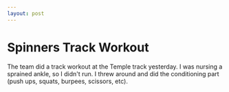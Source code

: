 ```yaml
---
layout: post
---
```


Spinners Track Workout
======================

The team did a track workout at the Temple track yesterday. I was nursing a sprained ankle, so I didn&#39;t run. I threw around and did the conditioning part (push ups, squats, burpees, scissors, etc).